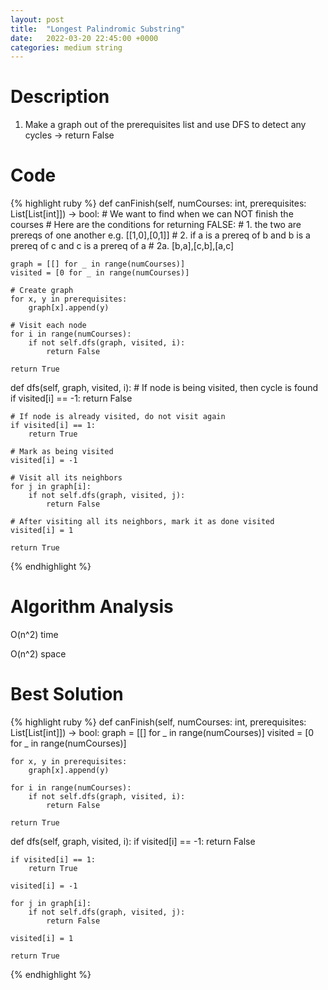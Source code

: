 ```yaml
---
layout: post
title:  "Longest Palindromic Substring"
date:   2022-03-20 22:45:00 +0000
categories: medium string
---
```

# Description
1. Make a graph out of the prerequisites list and use DFS to detect any cycles -> return False

# Code
{% highlight ruby %}
def canFinish(self, numCourses: int, prerequisites: List[List[int]]) -> bool:
    # We want to find when we can NOT finish the courses
    # Here are the conditions for returning FALSE:
    # 1. the two are prereqs of one another e.g. [[1,0],[0,1]]
    # 2. if a is a prereq of b and b is a prereq of c and c is a prereq of a
    # 2a. [b,a],[c,b],[a,c]
    
    graph = [[] for _ in range(numCourses)]
    visited = [0 for _ in range(numCourses)]
    
    # Create graph
    for x, y in prerequisites:
        graph[x].append(y)
    
    # Visit each node
    for i in range(numCourses):
        if not self.dfs(graph, visited, i):
            return False
    
    return True

def dfs(self, graph, visited, i):
    # If node is being visited, then cycle is found
    if visited[i] == -1:
        return False
    
    # If node is already visited, do not visit again
    if visited[i] == 1:
        return True
    
    # Mark as being visited
    visited[i] = -1
    
    # Visit all its neighbors
    for j in graph[i]:
        if not self.dfs(graph, visited, j):
            return False
    
    # After visiting all its neighbors, mark it as done visited
    visited[i] = 1
    
    return True
{% endhighlight %}

# Algorithm Analysis
O(n^2) time

O(n^2) space

# Best Solution
{% highlight ruby %}
def canFinish(self, numCourses: int, prerequisites: List[List[int]]) -> bool:
    graph = [[] for _ in range(numCourses)]
    visited = [0 for _ in range(numCourses)]

    for x, y in prerequisites:
        graph[x].append(y)
    
    for i in range(numCourses):
        if not self.dfs(graph, visited, i):
            return False
    
    return True

def dfs(self, graph, visited, i):
    if visited[i] == -1:
        return False
    
    if visited[i] == 1:
        return True
    
    visited[i] = -1
    
    for j in graph[i]:
        if not self.dfs(graph, visited, j):
            return False
    
    visited[i] = 1
    
    return True
{% endhighlight %}